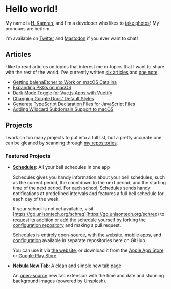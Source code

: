 # Hello world!

My name is [H. Kamran](https://hkamran.com/), and I'm a developer who likes to
[take photos](https://unsplash.com/@hkamran)! My pronouns are he/him.

I'm available on [Twitter](https://twitter.com/hkamran80) and [Mastodon](https://vmst.io/@hkamran)
if you ever want to chat!

## Articles

I like to read articles on topics that interest me or topics that I want to share
with the rest of the world. I've currently written [six articles](https://hkamran.com/articles)
and [one note](https://hkamran.com/notes).

- [Getting balenaEtcher to Work on macOS Catalina](https://hkamran.com/article/getting-balenaetcher-to-work-on-macos-catalina)
- [Expanding PKGs on macOS](https://hkamran.com/article/expanding-pkgs-on-macos)
- [Dark Mode Toggle for Vue.js Apps with Vuetify](https://hkamran.com/article/vuetify-dark-mode-toggle)
- [Changing Google Docs' Default Styles](https://hkamran.com/article/changing-google-docs-default-styles)
- [Generate TypeScript Declaration Files for JavaScript Files](https://hkamran.com/article/generate-typescript-declarations-js-files)
- [Adding Wildcard Subdomain Support to macOS](https://hkamran.com/article/adding-wildcard-subdomain-support-macos)

## Projects

I work on too many projects to put into a full list, but a pretty accurate one can
be gleaned by scanning through [my repositories](https://github.com/hkamran80?tab=repositories).

### Featured Projects

- **[Schedules](https://schedules.unisontech.org)**: All your bell schedules in
  one app

  Schedules gives you handy information about your bell schedules, such as the current
  period, the countdown to the next period, and the starting time of the next period.
  For each school, Schedules sends handy notifications at predefined intervals and
  features a full bell schedule for each day of the week.
  
  If your school is not yet available, visit [https://go.unisontech.org/schreq](https://go.unisontech.org/schreq)
  to request its addition or add the schedule yourself by forking the
  [configuration repository](https://github.com/hkamran80/schedules-configuration)
  and making a pull request.

  Schedules is entirely open-source, with [the website](https://github.com/hkamran80/schedules),
  [mobile apps](https://github.com/hkamran80/schedules-flutter/), and [configuration](https://github.com/hkamran80/schedules-configuration)
  available in separate repositories here on GitHub.

  You can use it via [the website](https://schedules.unisontech.org), or download
  it from the [Apple App Store](https://apps.apple.com/app/apple-store/id6444194250?pt=125715921&ct=Schedules%20(Web)&mt=8)
  or [Google Play Store](https://play.google.com/store/apps/details?id=com.hkamran.schedules).

- **[Nebula New Tab](https://hkamran.com/showcase/nebula-new-tab)**: A clean and
  simple new tab page

  An [open-source](https://github.com/hkamran80/nebula-new-tab) new tab extension
  with the time and date and stunning background images (powered by Unsplash).
